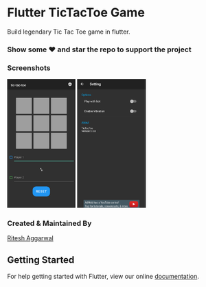 # Flutter TicTacToe Game

Build legendary Tic Tac Toe game in flutter.

### Show some :heart: and star the repo to support the project

### Screenshots

<img src="ss1.png" height="300em" />
<img src="ss2.png" height="300em" />

### Created & Maintained By

[Ritesh Aggarwal](https://github.com/imkiller32) 

## Getting Started

For help getting started with Flutter, view our online
[documentation](https://flutter.io/).
